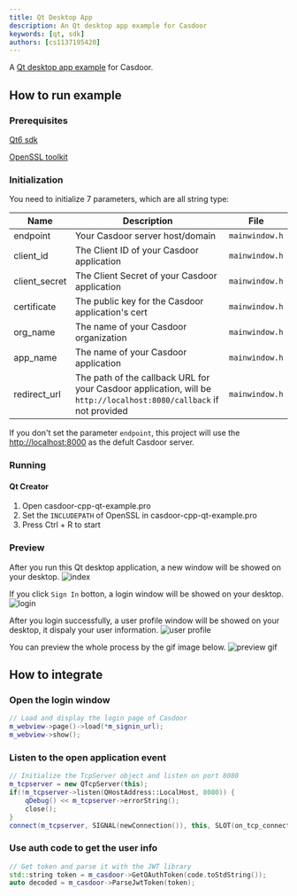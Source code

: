 ```yaml
---
title: Qt Desktop App
description: An Qt desktop app example for Casdoor
keywords: [qt, sdk]
authors: [cs1137195420]
---
```


A [Qt desktop app example](https://github.com/casdoor/casdoor-cpp-qt-example) for Casdoor.

## How to run example

### Prerequisites

[Qt6 sdk](https://www.qt.io/download)

[OpenSSL toolkit](https://www.openssl.org/source/)

### Initialization

You need to initialize 7 parameters, which are all string type:

| Name         | Description                                                                                             | File                  |
| ------------ | ------------------------------------------------------------------------------------------------------- | --------------------- |
| endpoint       | Your Casdoor server host/domain                                                                         | `mainwindow.h` |
| client_id     | The Client ID of your Casdoor application                                                               | `mainwindow.h` |
| client_secret | The Client Secret of your Casdoor application                                                           | `mainwindow.h` |
| certificate      | The public key for the Casdoor application's cert                                                                    | `mainwindow.h` |
| org_name      | The name of your Casdoor organization                                                                    | `mainwindow.h` |
| app_name      | The name of your Casdoor application                                                                    | `mainwindow.h` |
| redirect_url  | The path of the callback URL for your Casdoor application, will be `http://localhost:8080/callback` if not provided | `mainwindow.h` |

If you don't set the parameter `endpoint`, this project will use the [http://localhost:8000](http://localhost:8000) as the defult Casdoor server.

### Running

#### Qt Creator

1. Open casdoor-cpp-qt-example.pro
2. Set the `INCLUDEPATH` of OpenSSL in casdoor-cpp-qt-example.pro
3. Press Ctrl + R to start

### Preview

After you run this Qt desktop application, a new window will be showed on your desktop.
![index](/img/how-to-connect/desktop-sdks/qt-app/index.png)

If you click `Sign In` botton, a login window will be showed on your desktop.
![login](/img/how-to-connect/desktop-sdks/qt-app/login.png)

After you login successfully, a user profile window will be showed on your desktop, it dispaly your user information.
![user profile](/img/how-to-connect/desktop-sdks/qt-app/userprofile.png)

You can preview the whole process by the gif image below.
![preview gif](/img/how-to-connect/desktop-sdks/qt-app/preview.gif)

## How to integrate

### Open the login window

```cpp
// Load and display the login page of Casdoor
m_webview->page()->load(*m_signin_url);
m_webview->show();
```

### Listen to the open application event

```cpp
// Initialize the TcpServer object and listen on port 8080
m_tcpserver = new QTcpServer(this);
if(!m_tcpserver->listen(QHostAddress::LocalHost, 8080)) {
    qDebug() << m_tcpserver->errorString();
    close();
}
connect(m_tcpserver, SIGNAL(newConnection()), this, SLOT(on_tcp_connected()));
```

### Use auth code to get the user info

```cpp
// Get token and parse it with the JWT library
std::string token = m_casdoor->GetOAuthToken(code.toStdString());
auto decoded = m_casdoor->ParseJwtToken(token);
```
